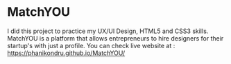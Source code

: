 # MatchYOU
I did this project to practice my UX/UI Design, HTML5 and CSS3 skills. MatchYOU is a platform that allows entrepreneurs to hire designers for their startup's with just a profile.
You can check live website at : https://phanikondru.github.io/MatchYOU/

